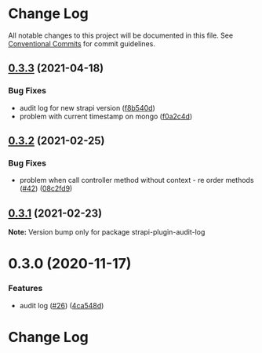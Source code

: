 # Change Log

All notable changes to this project will be documented in this file.
See [Conventional Commits](https://conventionalcommits.org) for commit guidelines.

## [0.3.3](https://github.com/VirtusLab/strapi-molecules/compare/strapi-plugin-audit-log@0.3.2...strapi-plugin-audit-log@0.3.3) (2021-04-18)


### Bug Fixes

* audit log for new strapi version ([f8b540d](https://github.com/VirtusLab/strapi-molecules/commit/f8b540dfa42e0e47c6b05dd6abe7bdce4a5fa498))
* problem with current timestamp on mongo ([f0a2c4d](https://github.com/VirtusLab/strapi-molecules/commit/f0a2c4d3e3ad0b1bcc61b6991dc849758aa29937))





## [0.3.2](https://github.com/VirtusLab/strapi-molecules/compare/strapi-plugin-audit-log@0.3.1...strapi-plugin-audit-log@0.3.2) (2021-02-25)


### Bug Fixes

* problem when call controller method without context - re order methods ([#42](https://github.com/VirtusLab/strapi-molecules/issues/42)) ([08c2fd9](https://github.com/VirtusLab/strapi-molecules/commit/08c2fd91e27ef0e248f0ab915271f2e95e299914))





## [0.3.1](https://github.com/VirtusLab/strapi-molecules/compare/strapi-plugin-audit-log@0.3.0...strapi-plugin-audit-log@0.3.1) (2021-02-23)

**Note:** Version bump only for package strapi-plugin-audit-log





# 0.3.0 (2020-11-17)


### Features

* audit log ([#26](https://github.com/VirtusLab/strapi-molecules/issues/26)) ([4ca548d](https://github.com/VirtusLab/strapi-molecules/commit/4ca548d18deaa6cdea82beb077c696d6cf134562))





# Change Log
